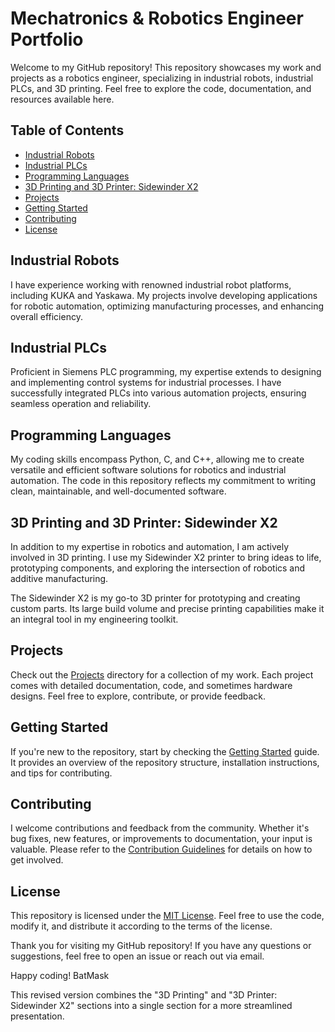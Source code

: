 # Mechatronics & Robotics Engineer Portfolio

Welcome to my GitHub repository! This repository showcases my work and projects as a robotics engineer, specializing in industrial robots, industrial PLCs, and 3D printing. Feel free to explore the code, documentation, and resources available here.

## Table of Contents
- [Industrial Robots](#industrial-robots)
- [Industrial PLCs](#industrial-plcs)
- [Programming Languages](#programming-languages)
- [3D Printing and 3D Printer: Sidewinder X2](#3d-printing-and-3d-printer-sidewinder-x2)
- [Projects](#projects)
- [Getting Started](#getting-started)
- [Contributing](#contributing)
- [License](#license)

## Industrial Robots
I have experience working with renowned industrial robot platforms, including KUKA and Yaskawa. My projects involve developing applications for robotic automation, optimizing manufacturing processes, and enhancing overall efficiency.

## Industrial PLCs
Proficient in Siemens PLC programming, my expertise extends to designing and implementing control systems for industrial processes. I have successfully integrated PLCs into various automation projects, ensuring seamless operation and reliability.

## Programming Languages
My coding skills encompass Python, C, and C++, allowing me to create versatile and efficient software solutions for robotics and industrial automation. The code in this repository reflects my commitment to writing clean, maintainable, and well-documented software.

## 3D Printing and 3D Printer: Sidewinder X2
In addition to my expertise in robotics and automation, I am actively involved in 3D printing. I use my Sidewinder X2 printer to bring ideas to life, prototyping components, and exploring the intersection of robotics and additive manufacturing.

The Sidewinder X2 is my go-to 3D printer for prototyping and creating custom parts. Its large build volume and precise printing capabilities make it an integral tool in my engineering toolkit.

## Projects
Check out the [Projects](./projects) directory for a collection of my work. Each project comes with detailed documentation, code, and sometimes hardware designs. Feel free to explore, contribute, or provide feedback.

## Getting Started
If you're new to the repository, start by checking the [Getting Started](./getting-started.md) guide. It provides an overview of the repository structure, installation instructions, and tips for contributing.

## Contributing
I welcome contributions and feedback from the community. Whether it's bug fixes, new features, or improvements to documentation, your input is valuable. Please refer to the [Contribution Guidelines](./CONTRIBUTING.md) for details on how to get involved.

## License
This repository is licensed under the [MIT License](./LICENSE). Feel free to use the code, modify it, and distribute it according to the terms of the license.

Thank you for visiting my GitHub repository! If you have any questions or suggestions, feel free to open an issue or reach out via email.

Happy coding!
BatMask

This revised version combines the "3D Printing" and "3D Printer: Sidewinder X2" sections into a single section for a more streamlined presentation.
